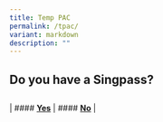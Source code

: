 ```yaml
---
title: Temp PAC
permalink: /tpac/
variant: markdown
description: ""
---
```

## Do you have a Singpass?
## 


| #### **[Yes](https://form.gov.sg/6554650c56b2b20012ba03a5)** | #### **[No](https://form.gov.sg/6560180253a532001203f5eb)** |

